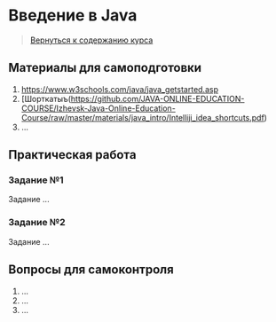 Введение в Java
====================

>
>[Вернуться к содержанию курса]({{site.baseurl}}/course/content)
>

Материалы для самоподготовки
---------------------
1. https://www.w3schools.com/java/java_getstarted.asp
2. [Шорткатыъ(https://github.com/JAVA-ONLINE-EDUCATION-COURSE/Izhevsk-Java-Online-Education-Course/raw/master/materials/java_intro/Intelliji_idea_shortcuts.pdf)
3. ...


Практическая работа
---------------------

### Задание №1
Задание ...



### Задание №2
Задание ...



Вопросы для самоконтроля
---------------------
1. ...
2. ...
3. ...